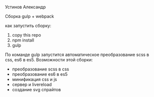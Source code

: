 Устинов Александр

Сборка gulp + webpack

как запустить сборку:
1) copy this repo
2) npm install
3) gulp

По команде gulp запустится автоматическое преобразование scss в css, es6 в es5.
Возможности этой сборки:
 - преобразование scss в css
 - преобразование es6 в es5
 - минификация css и js
 - сервер и livereload
 - создание svg спрайтов
